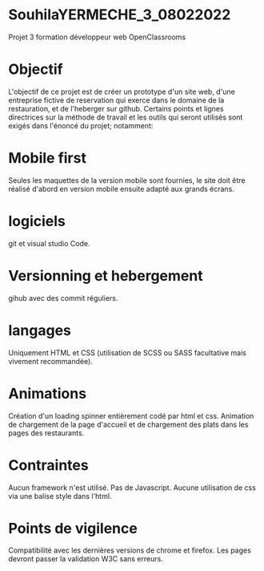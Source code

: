 # SouhilaYERMECHE_3_08022022
Projet 3 formation développeur web OpenClassrooms
# Objectif 
L'objectif de ce projet est de créer un prototype d'un site web, d'une entreprise fictive de reservation qui exerce dans le domaine de la restauration, et de l'heberger sur 
github. 
Certains points et lignes directrices sur la méthode de travail et les outils qui seront utilisés sont exigés dans l'énoncé du projet; notamment: 
# Mobile first 
Seules les maquettes de la version mobile sont fournies, le site doit être réalisé d'abord en version mobile ensuite adapté aux grands écrans. 
# logiciels 
git et visual studio Code. 
# Versionning et hebergement 
gihub avec des commit réguliers. 
# langages 
Uniquement HTML et CSS (utilisation de SCSS ou SASS facultative mais vivement recommandée). 
# Animations 
Création d'un loading spinner entièrement codé par html et css. 
Animation de chargement de la page d'accueil et de chargement des plats dans les pages des restaurants. 
# Contraintes 
Aucun framework n'est utilisé. 
Pas de Javascript. 
Aucune utilisation de css via une balise style dans l'html. 
# Points de vigilence 
Compatibilité avec les dernières versions de chrome et firefox. 
Les pages devront passer la validation W3C sans erreurs. 
